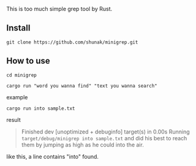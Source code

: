 This is too much simple grep tool by Rust.
## Install
```
git clone https://github.com/shunak/minigrep.git
```
## How to use
```
cd minigrep
```
```
cargo run "word you wanna find" "text you wanna search"
```
example
```
cargo run into sample.txt
```
result
>Finished dev [unoptimized + debuginfo] target(s) in 0.00s
> Running `target/debug/minigrep into sample.txt`
> and did his best to reach them by jumping as high as he could into the air.

like this, a line contains "into" found.
